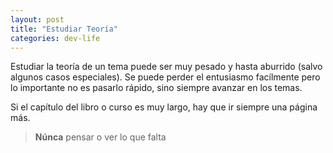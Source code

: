 ```yaml
---
layout: post
title: "Estudiar Teoría"
categories: dev-life
---
```


Estudiar la teoría de un tema puede ser muy pesado y hasta <!--more-->aburrido (salvo algunos casos especiales).
Se puede perder el entusiasmo facílmente pero lo importante no es pasarlo rápido, sino siempre avanzar en los temas.

Si el capítulo del libro o curso es muy largo, hay que ir siempre una página más.

> **Núnca** pensar o ver lo que falta

